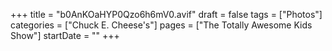 +++
title = "b0AnKOaHYP0Qzo6h6mV0.avif"
draft = false
tags = ["Photos"]
categories = ["Chuck E. Cheese's"]
pages = ["The Totally Awesome Kids Show"]
startDate = ""
+++
